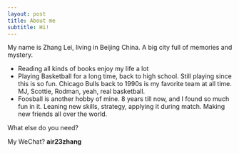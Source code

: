 ```yaml
---
layout: post
title: About me
subtitle: Hi!
---
```


My name is Zhang Lei, living in Beijing China. A big city full of memories and mystery.

- Reading all kinds of books enjoy my life a lot
- Playing Basketball for a long time, back to high school. Still playing since this is so fun. Chicago Bulls back to 1990s is my favorite team at all time. MJ, Scottie, Rodman, yeah, real basketball.
- Foosball is another hobby of mine. 8 years till now, and I found so much fun in it. Leaning new skills, strategy, applying it during match. Making new friends all over the world.


What else do you need?

My WeChat? **air23zhang**
